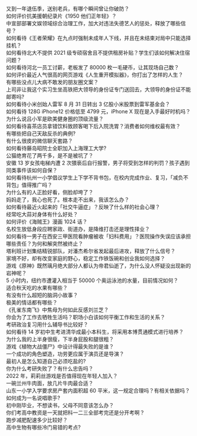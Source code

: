 又到一年退伍季，送别老兵，有哪个瞬间曾让你破防？  
如何评价抗美援朝纪录片《1950 他们正年轻》？  
中宣部部署文娱领域综合治理工作，加大对违法失德艺人的惩处，释放了哪些信号？  
如何看待《王者荣耀》在九点时强制未成年人下线，并且在未结束对局中只能选择挂机？  
如何看待北大不提供 2021 级专硕宿舍且不提供租房补贴？学生们该如何解决住宿问题？  
如何看待河北一员工讨薪，老板发了 80000 枚一毛硬币，让其现场自己数？  
如何评价最近人气很高的网页游戏《人生重开模拟器》，你打出了怎样的人生？  
有哪些没点儿大病不敢发的朋友圈文案？  
上司非让我这个实习生坐高铁把大领导的身份证专门送回去，大领导的身份证不能邮寄吗?  
如何看待小米创始人雷军 8 月 31 日转出 3 亿股小米股票到雷军基金会？  
如何看待 128G iPhone12 价格低至 4799 元，iPhone X 现在是入手最好时机吗？  
为什么说吕小军是欧美健身圈的顶级流量？  
如何看待喜茶店员拿错饮料致顾客喝下后入院洗胃？消费者如何维权最有效？  
有哪些把自己天敌反杀的典例?  
有什么很皮的微信聊天套路？  
如何看待藤岛昭院士全职加入上海理工大学?  
公猫绝育花了两千多，是不是被坑了？  
安徽 13 岁女孩电梯内遭 2 次猥亵后自行报警，男子将受到怎样的判罚？孩子遇到同类事件该如何自保？  
如何看待杭州一小学倡议学生上下学不背书包，在校内完成作业、复习，「减负不背包」值得推广吗？  
为什么有的人正脸好看，侧脸却垮了？  
妈妈走了，我心也死了。根本走不出来，我该怎么办？  
如何看待最近火起来的「社交牛逼症」？反映了什么样的社会心理？  
经常吃大蒜对身体有什么好处？  
如何评价《海贼王》漫画 1024 话？  
名校生放低身段应聘家政、街道办，是降维打击还是理性择业？  
如何看待一男子在西安三甲医院看肿瘤被收「妇科费用」？医院操作失误应该承担哪些责任？为何和解突然被终止？  
塔利班计划集结精锐部队，对潘杰希尔省发起最后进攻，释放了什么信号？  
家境不好，却有改变家庭的野心，稳定工作铁饭碗和创业我如何选择？  
游戏《原神》既然璃月绝大部分人都认为帝君仙逝了，为什么没人怀疑没出现新的岩神呢？  
5 小时内，纽约市遭灌入相当于 50000 个奥运泳池的水量，目前情况如何？  
适合秋天吃的水果有哪些？  
有没有什么超短的脑洞小故事？  
极美的情话都有哪些？  
《孔雀东南飞》中焦母为何如此反感刘兰芝？  
你会为了工作去牺牲生活吗？职场小白该如何平衡工作和生活的关系？  
考研政治复习用什么辅导书比较好？  
如何看待 14 岁初中生考进清华成最小本科生，将采用本博贯通模式进行培养？  
为什么我的上半身很瘦，下半身屁股和腿很粗？  
游戏《植物大战僵尸》中设计得最失败的是谁？  
一个成功的角色塑造，功劳更应属于演员还是导演？  
最初人是怎么知道自己必须吃盐的?  
你为什么考研失败了？有什么忠告吗？  
2022 年，莉莉丝游戏是否值得现在年轻人加入？  
一碗兰州牛肉面，放几片牛肉最合适？  
山东一小学入学要求房产套内面积超 60 平米，这一规定合理吗？有相关依据吗？  
如何成为一名说唱歌手?  
初中刚毕业，不想读书，父母不同意该怎么办？  
你们考高中教资是一天就把科一二三全部考完还是分开考啊？  
跑步减肥配速多少比较好？  
高中生物有哪些冷门易错的考点?  
